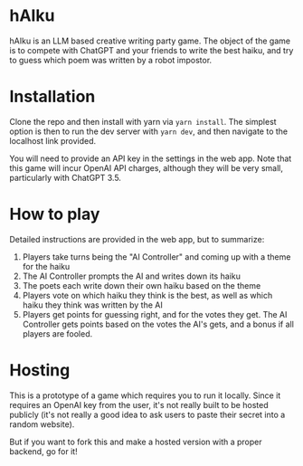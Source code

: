 # hAIku

hAIku is an LLM based creative writing party game. The object of the game is to
compete with ChatGPT and your friends to write the best haiku, and try to guess
which poem was written by a robot impostor.

# Installation

Clone the repo and then install with yarn via `yarn install`. The simplest
option is then to run the dev server with `yarn dev`, and then navigate to the
localhost link provided.

You will need to provide an API key in the settings in the web app. Note that
this game will incur OpenAI API charges, although they will be very small,
particularly with ChatGPT 3.5.

# How to play

Detailed instructions are provided in the web app, but to summarize:

1. Players take turns being the "AI Controller" and coming up with a theme for the haiku
2. The AI Controller prompts the AI and writes down its haiku
3. The poets each write down their own haiku based on the theme
4. Players vote on which haiku they think is the best, as well as which haiku
   they think was written by the AI
5. Players get points for guessing right, and for the votes they get. The AI
   Controller gets points based on the votes the AI's gets, and a bonus if all
   players are fooled.

# Hosting

This is a prototype of a game which requires you to run it locally. Since it
requires an OpenAI key from the user, it's not really built to be hosted
publicly (it's not really a good idea to ask users to paste their secret into a
random website).

But if you want to fork this and make a hosted version with a proper backend, go
for it!